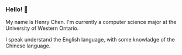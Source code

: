 ### Hello! 👋

My name is Henry Chen. I'm currently a computer science major at the University of Western Ontario.

I speak understand the English language, with some knowladge of the Chinese language. 
<!--
**hxc34/hxc34** is a ✨ _special_ ✨ repository because its `README.md` (this file) appears on your GitHub profile.


